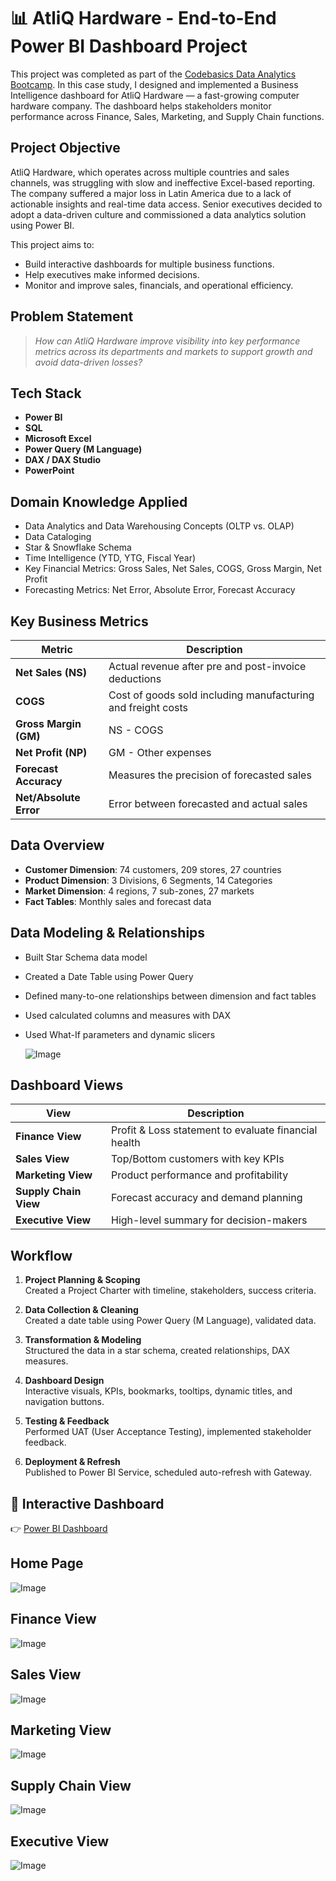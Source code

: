 # 📊 AtliQ Hardware - End-to-End Power BI Dashboard Project

 This project was completed as part of the [Codebasics Data Analytics Bootcamp](https://www.codebasics.io/). In this case study, I designed and implemented a Business Intelligence dashboard for AtliQ Hardware — a fast-growing computer hardware company. The dashboard helps stakeholders monitor performance across Finance, Sales, Marketing, and Supply Chain functions.

##  Project Objective

AtliQ Hardware, which operates across multiple countries and sales channels, was struggling with slow and ineffective Excel-based reporting. The company suffered a major loss in Latin America due to a lack of actionable insights and real-time data access. Senior executives decided to adopt a data-driven culture and commissioned a data analytics solution using Power BI.

This project aims to:
- Build interactive dashboards for multiple business functions.
- Help executives make informed decisions.
- Monitor and improve sales, financials, and operational efficiency.

##  Problem Statement

> *How can AtliQ Hardware improve visibility into key performance metrics across its departments and markets to support growth and avoid data-driven losses?*

##  Tech Stack

- **Power BI**
- **SQL**
- **Microsoft Excel**
- **Power Query (M Language)**
- **DAX / DAX Studio**
- **PowerPoint**

##  Domain Knowledge Applied

- Data Analytics and Data Warehousing Concepts (OLTP vs. OLAP)
- Data Cataloging
- Star & Snowflake Schema
- Time Intelligence (YTD, YTG, Fiscal Year)
- Key Financial Metrics: Gross Sales, Net Sales, COGS, Gross Margin, Net Profit
- Forecasting Metrics: Net Error, Absolute Error, Forecast Accuracy

##  Key Business Metrics

| Metric | Description |
|--------|-------------|
| **Net Sales (NS)** | Actual revenue after pre and post-invoice deductions |
| **COGS** | Cost of goods sold including manufacturing and freight costs |
| **Gross Margin (GM)** | NS - COGS |
| **Net Profit (NP)** | GM - Other expenses |
| **Forecast Accuracy** | Measures the precision of forecasted sales |
| **Net/Absolute Error** | Error between forecasted and actual sales |

##  Data Overview

- **Customer Dimension**: 74 customers, 209 stores, 27 countries
- **Product Dimension**: 3 Divisions, 6 Segments, 14 Categories
- **Market Dimension**: 4 regions, 7 sub-zones, 27 markets
- **Fact Tables**: Monthly sales and forecast data

##  Data Modeling & Relationships

- Built Star Schema data model
- Created a Date Table using Power Query
- Defined many-to-one relationships between dimension and fact tables
- Used calculated columns and measures with DAX
- Used What-If parameters and dynamic slicers

  ![Image](https://github.com/user-attachments/assets/68b9c308-61c0-4ea2-bbc0-e13d4e9504fa)


  

##  Dashboard Views

| View | Description |
|------|-------------|
| **Finance View** | Profit & Loss statement to evaluate financial health |
| **Sales View** | Top/Bottom customers with key KPIs |
| **Marketing View** | Product performance and profitability |
| **Supply Chain View** | Forecast accuracy and demand planning |
| **Executive View** | High-level summary for decision-makers |

##  Workflow

1. **Project Planning & Scoping**  
   Created a Project Charter with timeline, stakeholders, success criteria.

2. **Data Collection & Cleaning**  
   Created a date table using Power Query (M Language), validated data.

3. **Transformation & Modeling**  
   Structured the data in a star schema, created relationships, DAX measures.

4. **Dashboard Design**  
   Interactive visuals, KPIs, bookmarks, tooltips, dynamic titles, and navigation buttons.

5. **Testing & Feedback**  
   Performed UAT (User Acceptance Testing), implemented stakeholder feedback.

6. **Deployment & Refresh**  
   Published to Power BI Service, scheduled auto-refresh with Gateway.

## 🔗 Interactive Dashboard

👉 [Power BI Dashboard](https://app.powerbi.com/view?r=eyJrIjoiY2ZhNGEzOWQtZTE3My00MWI2LWJhNmQtODc5Y2E3OGJlZjZlIiwidCI6ImM2ZTU0OWIzLTVmNDUtNDAzMi1hYWU5LWQ0MjQ0ZGM1YjJjNCJ9)


##  Home Page
![Image](https://github.com/user-attachments/assets/91ef081d-905e-41e0-802a-5ee234a07029)

##  Finance View
![Image](https://github.com/user-attachments/assets/af199cf0-8f09-4842-ac80-868222e7e6f8)

## Sales View
![Image](https://github.com/user-attachments/assets/5060cd3c-669b-463c-865e-370c42e5e670)

## Marketing View
![Image](https://github.com/user-attachments/assets/ee046c82-c6b1-4a90-ae03-ce7c0f2e13da)

## Supply Chain View
![Image](https://github.com/user-attachments/assets/6783b521-6e1e-4ed9-b4b4-a21a9d99e5f9)

## Executive View
![Image](https://github.com/user-attachments/assets/b030a220-10ec-46d6-98ea-c4a69a007aca)

